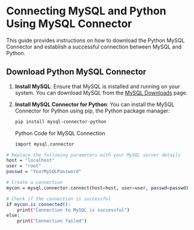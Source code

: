 # Connecting MySQL and Python Using MySQL Connector

This guide provides instructions on how to download the Python MySQL Connector and establish a successful connection between MySQL and Python.

## Download Python MySQL Connector

1. **Install MySQL**: Ensure that MySQL is installed and running on your system. You can download MySQL from the [MySQL Downloads](https://dev.mysql.com/downloads/mysql/) page.

2. **Install MySQL Connector for Python**: You can install the MySQL Connector for Python using pip, the Python package manager:

   ```bash
   pip install mysql-connector-python
    ```

   Python Code for MySQL Connection
   ```bash
   import mysql.connector
   

```bash
# Replace the following parameters with your MySQL server details
host = "localhost"
user = "root"
passwd = "YourMySQLPassword"

# Create a connection
mycon = mysql.connector.connect(host=host, user=user, passwd=passwd)

# Check if the connection is successful
if mycon.is_connected():
    print("Connection to MySQL is successful")
else:
    print("Connection failed")

